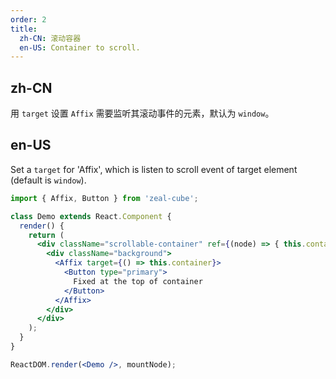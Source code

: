 ```yaml
---
order: 2
title:
  zh-CN: 滚动容器
  en-US: Container to scroll.
---
```


## zh-CN

用 `target` 设置 `Affix` 需要监听其滚动事件的元素，默认为 `window`。

## en-US

Set a `target` for 'Affix', which is listen to scroll event of target element (default is `window`).

````jsx
import { Affix, Button } from 'zeal-cube';

class Demo extends React.Component {
  render() {
    return (
      <div className="scrollable-container" ref={(node) => { this.container = node; }}>
        <div className="background">
          <Affix target={() => this.container}>
            <Button type="primary">
              Fixed at the top of container
            </Button>
          </Affix>
        </div>
      </div>
    );
  }
}

ReactDOM.render(<Demo />, mountNode);
````

<style>
#components-affix-demo-target .scrollable-container {
  height: 100px;
  overflow-y: scroll;
}
#components-affix-demo-target .background {
  padding-top: 60px;
  height: 300px;
  background-image: url('https://zos.alipayobjects.com/rmsportal/RmjwQiJorKyobvI.jpg');
}
</style>
